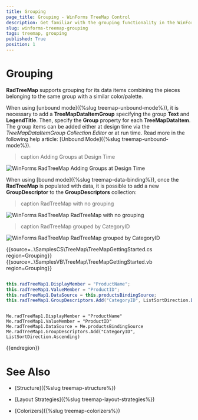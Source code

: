 ```yaml
---
title: Grouping
page_title: Grouping - WinForms TreeMap Control
description: Get familiar with the grouping functionality in the WinForms TreeMap's control.  
slug: winforms-treemap-grouping
tags: treemap, grouping
published: True
position: 1
---
```


# Grouping

**RadTreeMap** supports grouping for its data items combining the pieces belonging to the same group with a similar color/palette. 

When using [unbound mode]({%slug treemap-unbound-mode%}), it is necessary to add a **TreeMapDataItemGroup** specifying the group **Text** and **LegendTitle**. Then, specify the **Group** property for each **TreeMapDataItem**. The group items can be added either at design time via the *TreeMapDataItemGroup Collection Editor* or at run time. Read more in the following help article: [Unbound Mode]({%slug treemap-unbound-mode%}). 

>caption Adding Groups at Design Time

![WinForms RadTreeMap Adding Groups at Design Time](images/winforms-treemap-grouping001.png)

When using [bound mode]({%slug treemap-data-binding%}), once the **RadTreeMap** is populated with data, it is possible to add a new **GroupDescriptor** to the **GroupDescriptors** collection:

>caption RadTreeMap with no grouping

![WinForms RadTreeMap RadTreeMap with no grouping](images/winforms-treemap-grouping002.png)

>caption RadTreeMap grouped by CategoryID 

![WinForms RadTreeMap RadTreeMap grouped by CategoryID](images/winforms-treemap-grouping003.png)

{{source=..\SamplesCS\TreeMap\TreeMapGettingStarted.cs region=Grouping}} 
{{source=..\SamplesVB\TreeMap\TreeMapGettingStarted.vb region=Grouping}} 

````C#

this.radTreeMap1.DisplayMember = "ProductName";
this.radTreeMap1.ValueMember = "ProductID";
this.radTreeMap1.DataSource = this.productsBindingSource;
this.radTreeMap1.GroupDescriptors.Add("CategoryID", ListSortDirection.Descending);          

````
````VB.NET

Me.radTreeMap1.DisplayMember = "ProductName"
Me.radTreeMap1.ValueMember = "ProductID"
Me.radTreeMap1.DataSource = Me.productsBindingSource
Me.radTreeMap1.GroupDescriptors.Add("CategoryID", ListSortDirection.Ascending)

````

{{endregion}} 

 
# See Also

* [Structure]({%slug treemap-structure%}) 

* [Layout Strategies]({%slug treemap-layout-strategies%})

* [Colorizers]({%slug treemap-colorizers%})

